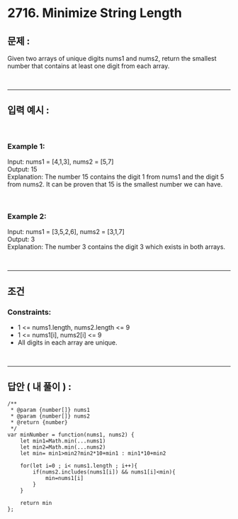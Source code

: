 # 2716. Minimize String Length

## 문제 : 

Given two arrays of unique digits nums1 and nums2, return the smallest number that contains at least one digit from each array.

<br/>

---

## 입력 예시 :
<br/>


### Example 1:

Input: nums1 = [4,1,3], nums2 = [5,7]
<br/>
Output: 15
<br/>
Explanation: The number 15 contains the digit 1 from nums1 and the digit 5 from nums2. It can be proven that 15 is the smallest number we can have.

<br/>


### Example 2:

Input: nums1 = [3,5,2,6], nums2 = [3,1,7]
<br/>
Output: 3
<br/>
Explanation: The number 3 contains the digit 3 which exists in both arrays.

<br/>

--- 
 
## 조건

### Constraints:

- 1 <= nums1.length, nums2.length <= 9
- 1 <= nums1[i], nums2[i] <= 9
- All digits in each array are unique.

<br/>


---

## 답안 ( 내 풀이 ) :

```
/**
 * @param {number[]} nums1
 * @param {number[]} nums2
 * @return {number}
 */
var minNumber = function(nums1, nums2) {
    let min1=Math.min(...nums1)
    let min2=Math.min(...nums2)
    let min= min1>min2?min2*10+min1 : min1*10+min2

    for(let i=0 ; i< nums1.length ; i++){
        if(nums2.includes(nums1[i]) && nums1[i]<min){
            min=nums1[i]
        }
    }

    return min
};
```

